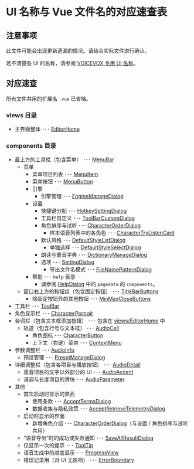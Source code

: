  # UI 名称与 Vue 文件名的对应速查表

## 注意事项

此文件可能会出现更新遗漏的情况。请结合实际文件进行确认。

若不清楚各 UI 的名称，请参阅 [VOICEVOX 专用 UI 名称](./UX・UIデザインの方針.md#voicevox-専用-ui-の名称)。

## 对应速查

所有文件共用的扩展名 `.vue` 已省略。

### views 目录

- 主界面整体 ･･･ [EditorHome](../src/components/Talk/EditorHome.vue)

### components 目录

- 最上方的工具栏（包含菜单） ･･･ [MenuBar](../src/components/MenuBar.vue)
  - 菜单
    - 菜单项目列表 ･･･ [MenuItem](../src/components/MenuItem.vue)
    - 菜单按钮 ･･･ [MenuButton](../src/components/MenuButton.vue)
    - 引擎
      - 引擎管理 ･･･ [EngineManageDialog](../src/components/Dialog/EngineManageDialog.vue)
    - 设置
      - 快捷键分配 ･･･ [HotkeySettingDialog](../src/components/Dialog/HotkeySettingDialog.vue)
      - 工具栏自定义 ･･･ [ToolBarCustomDialog](../src/components/Dialog/ToolBarCustomDialog.vue)
      - 角色排序与试听 ･･･ [CharacterOrderDialog](../src/components/Dialog/CharacterOrderDialog.vue)
        - 样本语音列表中的各角色 ･･･ [CharacterTryListenCard](../src/components/Dialog/CharacterTryListenCard.vue)
      - 默认风格 ･･･ [DefaultStyleListDialog](../src/components/Dialog/DefaultStyleListDialog.vue)
        - 单独选择 ･･･ [DefaultStyleSelectDialog](../src/components/Dialog/DefaultStyleSelectDialog.vue)
      - 朗读与重音字典 ･･･ [DictionaryManageDialog](../src/components/Dialog/DictionaryManageDialog.vue)
      - 选项 ･･･ [SettingDialog](../src/components/Dialog/SettingDialog.vue)
        - 导出文件名模式 ･･･ [FileNamePatternDialog](../src/components/Dialog/FileNamePatternDialog.vue)
    - 帮助 ･･･ `help` 目录
      - 请参阅 [HelpDialog](../src/components/Dialog/HelpDialog/HelpDialog.vue) 中的 `pagedata` 的 `components`。
  - 窗口右上方的按钮组（包含固定按钮） ･･･ [TitleBarButtons](../src/components/TitleBarButtons.vue)
    - 除固定按钮外的其他按钮 ･･･ [MinMaxCloseButtons](../src/components/MinMaxCloseButtons.vue)
- 工具栏 ･･･ [ToolBar](../src/components/ToolBar.vue)
- 角色显示栏 ･･･ [CharacterPortrait](../src/components/Talk/CharacterPortrait.vue)
- 台词栏（包含文本框添加按钮） ･･･ 包含在 [views/EditorHome](../src/views/EditorHome.vue) 中
  - 轨道（包含行号与文本框） ･･･ [AudioCell](../src/components/Talk/AudioCell.vue)
    - 角色图标 ･･･ [CharacterButton](../src/components/CharacterButton.vue)
    - 上下文（右键）菜单 ･･･ [ContextMenu](../src/components/ContextMenu.vue)
- 参数调整栏 ･･･ [AudioInfo](../src/components/Talk/AudioInfo.vue)
  - 预设管理 ･･･ [PresetManageDialog](../src/components/Dialog/PresetManageDialog.vue)
- 详细调整栏（包含各项目与播放按钮） ･･･ [AudioDetail](../src/components/Talk/AudioDetail.vue)
  - 重音项目的文字以外部分的 UI ･･･ [AudioAccent](../src/components/Talk/AudioAccent.vue)
  - 语调与长度项目的滑块 ･･･ [AudioParameter](../src/components/Talk/AudioParameter.vue)
- 其他
  - 首次启动时显示的界面
    - 使用条款 ･･･ [AcceptTermsDialog](../src/components/Dialog/AcceptTermsDialog.vue)
    - 数据收集与隐私政策 ･･･ [AcceptRetrieveTelemetryDialog](../src/components/Dialog/AcceptRetrieveTelemetryDialog.vue)
  - 启动时显示的界面
    - 新增角色介绍 ･･･ [CharacterOrderDialog](../src/components/Dialog/CharacterOrderDialog.vue)（与设置 / 角色排序与试听共用）
  - “语音导出”时的成功或失败通知 ･･･ [SaveAllResultDialog](../src/components/Dialog/SaveAllResultDialog.vue)
  - 仅显示一次的提示 ･･･ [ToolTip](../src/components/ToolTip.vue)
  - 语音生成中的进度显示 ･･･ [ProgressView](../src/components/ProgressView.vue)
  - 错误记录用（对 UI 无影响） ･･･ [ErrorBoundary](../src/components/ErrorBoundary.vue)

